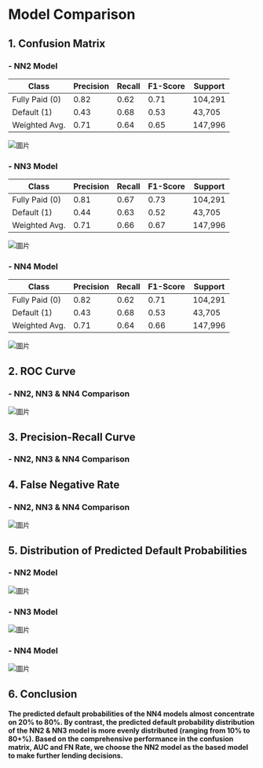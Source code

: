 # Model Comparison

## 1. Confusion Matrix
### - NN2 Model
| Class          | Precision | Recall | F1-Score | Support |
|----------------|-----------|--------|----------|---------|
| Fully Paid (0) | 0.82      | 0.62   | 0.71     | 104,291 |
| Default (1)    | 0.43      | 0.68   | 0.53     | 43,705  |
| Weighted Avg.  | 0.71      | 0.64   | 0.65     | 147,996 |

![圖片](https://user-images.githubusercontent.com/92542287/208509015-0a9d333e-40c6-4102-bc5e-99886c5a9775.png)

### - NN3 Model
| Class          | Precision | Recall | F1-Score | Support |
|----------------|-----------|--------|----------|---------|
| Fully Paid (0) | 0.81      | 0.67   | 0.73     | 104,291 |
| Default (1)    | 0.44      | 0.63   | 0.52     | 43,705  |
| Weighted Avg.  | 0.71      | 0.66   | 0.67     | 147,996 |

![圖片](https://user-images.githubusercontent.com/92542287/208509034-ece63dee-73e2-4349-8e5b-d747dcbc9758.png)

### - NN4 Model
| Class          | Precision | Recall | F1-Score | Support |
|----------------|-----------|--------|----------|---------|
| Fully Paid (0) | 0.82      | 0.62   | 0.71     | 104,291 |
| Default (1)    | 0.43      | 0.68   | 0.53     | 43,705  |
| Weighted Avg.  | 0.71      | 0.64   | 0.66     | 147,996 |

![圖片](https://user-images.githubusercontent.com/92542287/208509043-43dabe50-7b86-4004-b797-450cac8e7e85.png)


## 2. ROC Curve
### - NN2, NN3 & NN4 Comparison

![圖片](https://user-images.githubusercontent.com/92542287/208509091-a7538788-0eed-47f3-a805-f255ffa17e3e.png)

## 3. Precision-Recall Curve
### - NN2, NN3 & NN4 Comparison

## 4. False Negative Rate
### - NN2, NN3 & NN4 Comparison
![圖片](https://user-images.githubusercontent.com/92542287/208509243-177491e5-ffcc-4ec8-bfdf-87b15787aeb3.png)


## 5. Distribution of Predicted Default Probabilities 
### - NN2 Model
![圖片](https://user-images.githubusercontent.com/92542287/208509377-a456107f-6cb8-4ef0-b523-a6a47fab472a.png)

### - NN3 Model
![圖片](https://user-images.githubusercontent.com/92542287/208509396-a88a40bc-5df1-435c-9ae7-0456e07fd4be.png)

### - NN4 Model
![圖片](https://user-images.githubusercontent.com/92542287/208509405-d0c7993a-2174-47a2-ac5f-c0884100b1e3.png)

## 6. Conclusion
#### The predicted default probabilities of the NN4 models almost concentrate on 20% to 80%. By contrast, the predicted default probability distribution of the NN2 & NN3 model is more evenly distributed (ranging from 10% to 80+%). Based on the comprehensive performance in the confusion matrix, AUC and FN Rate, we choose the NN2 model as the based model to make further lending decisions. 
